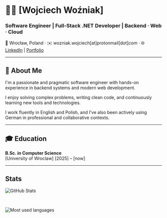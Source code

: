 # 👨‍💻 [Wojciech Woźniak]

### Software Engineer | Full-Stack .NET Developer | Backend · Web · Cloud  
📍 Wrocław, Poland · ✉️ wozniak.wojciech[at]protonmail[dot]com · 🌐 [LinkedIn](https://www.linkedin.com/in/wozniak-wojciech/) | [Portfolio](https://wojwozniak.github.io)

---

## 🧠 About Me

I'm a passionate and pragmatic software engineer with hands-on experience in backend systems and modern web development. 

I enjoy solving complex problems, writing clean code, and continuously learning new tools and technologies.

I work fluently in English and Polish, and I’ve also been actively using German in professional and collaborative contexts.

---

## 🎓 Education

**B.Sc. in Computer Science**  
[University of Wroclaw]
[2025] – [now]

---

## Stats

![GitHub Stats](https://github-readme-stats.vercel.app/api?username=wojwozniak&show_icons=true&rank_icon=github&theme=tokyonight&include_all_commits=true)

<br /> 

![Most used languages](https://github-readme-stats.vercel.app/api/top-langs?username=wojwozniak&theme=tokyonight&hide=jupyter%20notebook,racket,rich%20text%20format&layout=pie&langs_count=10)
